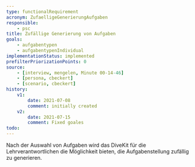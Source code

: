 ```yaml
---
type: functionalRequirement
acronym: ZufaelligeGenerierungAufgaben
responsible: 
    - psc
title: Zufällige Generierung von Aufgaben
goals: 
    - aufgabentypen
    - aufgabentypenIndividual
implementationStatus: implemented
prefilterPriorizationPoints: 0
source:
    - [interview, mengelen, Minute 00-14-46]
    - [persona, cbeckert]
    - [scenario, cbeckert]
history:
    v1:
        date: 2021-07-08
        comment: initially created
    v2:
        date: 2021-07-15
        comment: Fixed goales
todo: 
---
```


Nach der Auswahl von Aufgaben wird das DiveKit für die Lehrverantwortlichen die Möglichkeit bieten, die Aufgabenstellung zufällig zu generieren.


